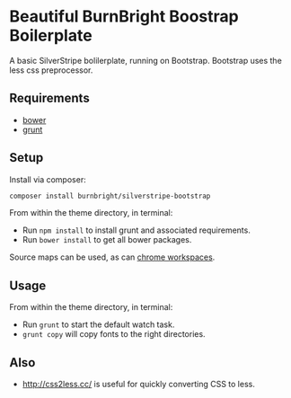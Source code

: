 # Beautiful BurnBright Boostrap Boilerplate

A basic SilverStripe bolilerplate, running on Bootstrap.
Bootstrap uses the less css preprocessor.

## Requirements

 * [bower](http://bower.io/)
 * [grunt](http://gruntjs.com/)

## Setup

Install via composer:

```sh
composer install burnbright/silverstripe-bootstrap
```

From within the theme directory, in terminal:

 * Run `npm install` to install grunt and associated requirements.
 * Run `bower install` to get all bower packages.

Source maps can be used, as can [chrome workspaces](https://developer.chrome.com/devtools/docs/workspaces).

## Usage

From within the theme directory, in terminal:

 * Run `grunt` to start the default watch task.
 * `grunt copy` will copy fonts to the right directories.

## Also

 * http://css2less.cc/ is useful for quickly converting CSS to less.